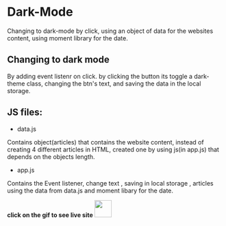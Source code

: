 # Dark-Mode
Changing to dark-mode by click, using an object of data for the websites content, using moment library for the date.

## Changing to dark mode 
By adding event listenr on click. by clicking the button its toggle a dark-theme class,
changing the btn's text, and saving the data in the local storage.


## JS files:
 - data.js

Contains object(articles) that contains the website content, instead of creating 4 different articles in HTML, 
created one by using js(in app.js) that depends on the objects length.

- app.js

Contains the Event listener, change text , saving in local storage , articles using the data from data.js and moment libary for the date.



**click on the gif to see live site**
   <a href="https://dark-mode-shira.netlify.app/"><img src='https://ik.imagekit.io/mtbrfqmmh/_Dark_Mode_-_Google_Chrome__2022-09-23_15-08-59_XjbKLeExV.gif?ik-sdk-version=javascript-1.4.3&updatedAt=1663935070482' height = "40"></a>
